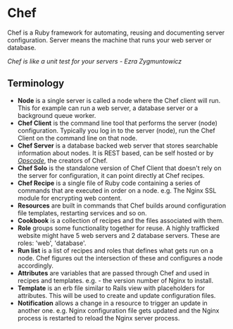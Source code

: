 # Chef

Chef is a Ruby framework for automating, reusing and documenting server configuration. Server means the machine that runs your web server or database.

*Chef is like a unit test for your servers -  Ezra Zygmuntowicz*

## Terminology

* **Node** is a single server is called a node where the Chef client will run. This for example can run a web server, a database server or a background queue worker.
* **Chef Client** is the command line tool that performs the server (node) configuration. Typically you log in to the server (node), run the Chef Client on the command line on that node.
* **Chef Server** is a database backed web server that stores searchable information about nodes. It is REST based, can be self hosted or by *[Opscode](https://manage.opscode.com/)*, the creators of Chef.
* **Chef Solo** is the standalone version of Chef Client that doesn't rely on the server for configuration, it can point directly at Chef recipes.
* **Chef Recipe** is a single file of Ruby code containing a series of commands that are executed in order on a node. e.g. The Nginx SSL module for encrypting web content.
* **Resources** are built in commands that Chef builds around configuration file templates, restarting services and so on.
* **Cookbook** is a collection of recipes and the files associated with them.  
* **Role** groups some functionality together for reuse. A highly trafficked website might have 5 web servers and 2 database servers. These are roles: 'web', 'database'.
* **Run list** is a list of recipes and roles that defines what gets run on a node. Chef figures out the intersection of these and configures a node accordingly.
* **Attributes** are variables that are passed through Chef and used in recipes and templates. e.g. - the version number of Nginx to install.
* **Template** is an erb file similar to Rails view with placeholders for attributes. This will be used to create and update configuration files.
* **Notification** allows a change in a resource to trigger an update in another one. e.g. Nginx configuration file gets updated and the Nginx process is restarted to reload the Nginx server process.
